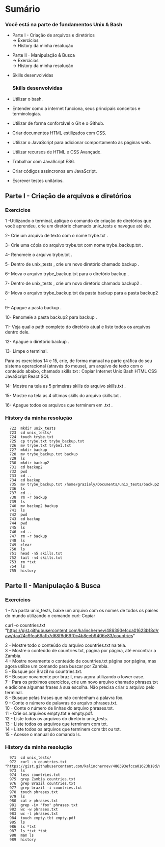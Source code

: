 
# Sumário
### Você está na parte de fundamentos Unix & Bash

- Parte I - Criação de arquivos e diretórios  
   -> Exercícios  
   -> History da minha resolução   
   
- Parte II - Manipulação & Busca  
   -> Exercícios  
   -> History da minha resolução  
   
- Skills desenvolvidas


   ### Skills desenvolvidas

- Utilizar o bash.
- Entender como a internet funciona, seus principais conceitos e terminologias.
- Utilizar de forma confortável o Git e o Github.
- Criar documentos HTML estilizados com CSS.
- Utilizar o JavaScript para adicionar comportamento às páginas web.
- Utilizar recursos de HTML e CSS Avançado.
- Trabalhar com JavaScript ES6.
- Criar códigos assíncronos em JavaScript.
- Escrever testes unitários.  
   
   
   
## Parte I - Criação de arquivos e diretórios

### Exercícios

1 -Utilizando o terminal, aplique o comando de criação de diretórios que você aprendeu, crie um diretório chamado unix_tests e navegue até ele.

2- Crie um arquivo de texto com o nome trybe.txt .

3- Crie uma cópia do arquivo trybe.txt com nome trybe_backup.txt .

4- Renomeie o arquivo trybe.txt .

5- Dentro de unix_tests , crie um novo diretório chamado backup .

6- Mova o arquivo trybe_backup.txt para o diretório backup .

7- Dentro de unix_tests , crie um novo diretório chamado backup2 .

8- Mova o arquivo trybe_backup.txt da pasta backup para a pasta backup2 .

9- Apague a pasta backup .

10- Renomeie a pasta backup2 para backup .

11- Veja qual o path completo do diretório atual e liste todos os arquivos dentro dele.

12- Apague o diretório backup .

13- Limpe o terminal.

Para os exercícios 14 e 15, crie, de forma manual na parte gráfica do seu sistema operacional (através do mouse), um arquivo de texto com o conteúdo abaixo, chamado skills.txt :
Copiar
Internet
Unix
Bash
HTML
CSS
JavaScript
React
SQL

14- Mostre na tela as 5 primeiras skills do arquivo skills.txt .

15- Mostre na tela as 4 últimas skills do arquivo skills.txt .

16- Apague todos os arquivos que terminem em .txt .

### History da minha resolução
```
  722  mkdir unix_tests
  723  cd unix_tests/
  724  touch trybe.txt
  725  cp trybe.txt trybe_backup.txt
  726  mv trybe.txt trybe1.txt
  727  mkdir backup
  728  mv trybe_backup.txt backup
  729  ls
  730  mkdir backup2
  731  cd backup2
  732  pwd
  733  cd ..
  734  cd backup
  735  mv trybe_backup.txt /home/graziely/Documents/unix_tests/backup2
  736  ls
  737  cd ..
  738  rm -r backup
  739  ls
  740  mv backup2 backup
  741  ls
  742  pwd
  743  cd backup
  744  pwd
  745  ls
  746  cd ..
  747  rm -r backup
  748  ls
  749  clear
  750  ls
  751  head -n5 skills.txt
  752  tail -n4 skills.txt
  753  rm *txt
  754  ls
  755  history
```

##  Parte II - Manipulação & Busca

### Exercícios

1 - Na pasta unix_tests, baixe um arquivo com os nomes de todos os países do mundo utilizando o comando curl:
Copiar

curl -o countries.txt "https://gist.githubusercontent.com/kalinchernev/486393efcca01623b18d/raw/daa24c9fea66afb7d68f8d69f0c4b8eeb9406e83/countries"

2 - Mostre todo o conteúdo do arquivo countries.txt na tela.  
3 - Mostre o conteúdo de countries.txt, página por página, até encontrar a Zambia.  
4 - Mostre novamente o conteúdo de countries.txt página por página, mas agora utilize um comando para buscar por Zambia.  
5 - Busque por Brazil no countries.txt.  
6 - Busque novamente por brazil, mas agora utilizando o lower case.  
7 - Para os próximos exercícios, crie um novo arquivo chamado phrases.txt e adicione algumas frases à sua escolha. Não precisa criar o arquivo pelo terminal.  
8 - Busque pelas frases que não contenham a palavra fox.  
9 - Conte o número de palavras do arquivo phrases.txt.  
10 - Conte o número de linhas do arquivo phrases.txt.  
11 - Crie os arquivos empty.tbt e empty.pdf.  
12 - Liste todos os arquivos do diretório unix_tests.  
13 - Liste todos os arquivos que terminem com txt.  
14 - Liste todos os arquivos que terminem com tbt ou txt.  
15 - Acesse o manual do comando ls.  


### History da minha resolução

```
  971  cd unix_tests/
  972  curl -o countries.txt "https://gist.githubusercontent.com/kalinchernev/486393efcca01623b18d/raw/daa24c9fea66afb7d68f8d69f0c4b8eeb9406e83/countries"
  973  ls
  974  less countries.txt
  975  grep Zambia countries.txt 
  976  grep Brazil countries.txt 
  977  grep brazil -i countries.txt 
  978  touch phrases.txt
  979  ls
  980  cat > phrases.txt
  981  grep -iv "fox" phrases.txt 
  982  wc -w phrases.txt 
  983  wc -l phrases.txt 
  984  touch empty.tbt empty.pdf
  985  ls
  986  ls *txt
  987  ls *txt *tbt
  988  man ls
  989  history

```
